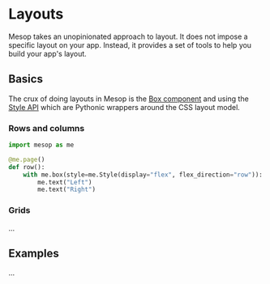 # Layouts

Mesop takes an unopinionated approach to layout. It does not impose a specific layout on your app. Instead, it provides a set of tools to help you build your app's layout.

## Basics

The crux of doing layouts in Mesop is the [Box component](../components/box.md) and using the [Style API](../api/style.md) which are Pythonic wrappers around the CSS layout model.

### Rows and columns

```python title="Row"
import mesop as me

@me.page()
def row():
    with me.box(style=me.Style(display="flex", flex_direction="row")):
        me.text("Left")
        me.text("Right")
```

### Grids

...

## Examples

...
